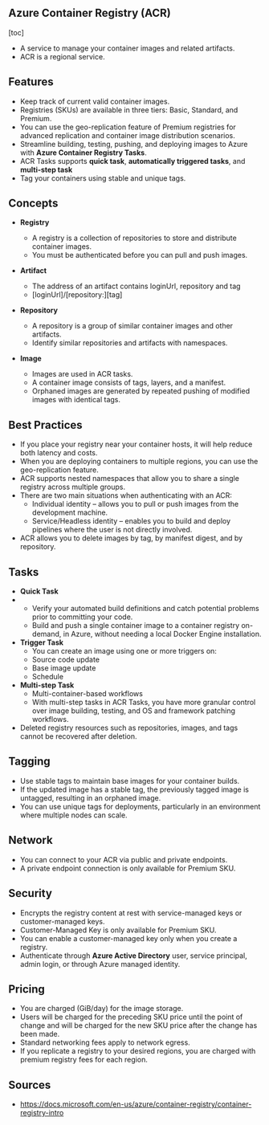 ## Azure Container Registry (ACR)

[toc]

- A service to manage your container images and related artifacts.
- ACR is a regional service.

## Features

- Keep track of current valid container images.
- Registries (SKUs) are available in three tiers: Basic, Standard, and Premium.
- You can use the geo-replication feature of Premium registries  for advanced replication and container image distribution scenarios.
- Streamline building, testing, pushing, and deploying images to Azure with **Azure Container Registry Tasks**.
- ACR Tasks supports **quick task**, **automatically triggered tasks**, and **multi-step task**
- Tag your containers using stable and unique tags.

## Concepts

- **Registry**
  - A registry is a collection of repositories to store and distribute container images.
  - You must be authenticated before you can pull and push images.
- **Artifact**

  - The address of an artifact contains loginUrl, repository and tag
  - [loginUrl]/[repository:][tag]
- **Repository**
  - A repository is a group of similar container images and other artifacts.
  - Identify similar repositories and artifacts with namespaces.
- **Image**
  - Images are used in ACR tasks.
  - A container image consists of tags, layers, and a manifest.
  - Orphaned images are generated by repeated pushing of modified images with identical tags.

## Best Practices

- If you place your registry near your container hosts, it will help reduce both latency and costs.
- When you are deploying containers to multiple regions, you can use the geo-replication feature.
- ACR supports nested namespaces that allow you to share a single registry across multiple groups.
- There are two main situations when authenticating with an ACR:
  - Individual identity – allows you to pull or push images from the development machine.
  - Service/Headless identity – enables you to build and deploy pipelines where the user is not directly involved.
- ACR allows you to delete images by tag, by manifest digest, and by repository.

## Tasks

- **Quick Task**
- - Verify your automated build definitions and catch potential problems prior to committing your code.
  - Build and push a single container image to a container  registry on-demand, in Azure, without needing a local Docker Engine  installation.
- **Trigger Task**
  - You can create an image using one or more triggers on:
  - Source code update
  - Base image update
  - Schedule
- **Multi-step Task**
  - Multi-container-based workflows
  - With multi-step tasks in ACR Tasks, you have more granular  control over image building, testing, and OS and framework patching  workflows.
- Deleted registry resources such as repositories, images, and tags cannot be recovered after deletion.

## Tagging

- Use stable tags to maintain base images for your container builds.
- If the updated image has a stable tag, the previously tagged image is untagged, resulting in an orphaned image.
- You can use unique tags for deployments, particularly in an environment where multiple nodes can scale.

## Network

- You can connect to your ACR via public and private endpoints.
- A private endpoint connection is only available for Premium SKU.

## Security

- Encrypts the registry content at rest with service-managed keys or customer-managed keys.
- Customer-Managed Key is only available for Premium SKU.
- You can enable a customer-managed key only when you create a registry.
- Authenticate through **Azure Active Directory** user, service principal, admin login, or through Azure managed identity.

## Pricing

- You are charged (GiB/day) for the image storage.
- Users will be charged for the preceding SKU price until the  point of change and will be charged for the new SKU price after the  change has been made.
- Standard networking fees apply to network egress.
- If you replicate a registry to your desired regions, you are charged with premium registry fees for each region.

## Sources

- https://docs.microsoft.com/en-us/azure/container-registry/container-registry-intro